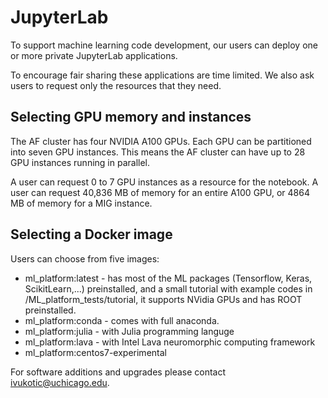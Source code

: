 # JupyterLab

To support machine learning code development, our users can deploy one or more private JupyterLab applications.

To encourage fair sharing these applications are time limited. We also ask users to request only the resources that they need.

## Selecting GPU memory and instances

The AF cluster has four NVIDIA A100 GPUs. Each GPU can be partitioned into seven GPU instances. This means the AF cluster can have up to 28 GPU instances running in parallel. 

A user can request 0 to 7 GPU instances as a resource for the notebook. A user can request 40,836 MB of memory for an entire A100 GPU, or 4864 MB of memory for a MIG instance.

## Selecting a Docker image

Users can choose from five images:

* ml_platform:latest -  has most of the ML packages (Tensorflow, Keras, ScikitLearn,...) preinstalled, and a small tutorial with example codes in /ML_platform_tests/tutorial, it supports NVidia GPUs and has ROOT preinstalled.
* ml_platform:conda - comes with full anaconda.
* ml_platform:julia - with Julia programming languge
* ml_platform:lava - with Intel Lava neuromorphic computing framework
* ml_platform:centos7-experimental

For software additions and upgrades please contact ivukotic@uchicago.edu.
